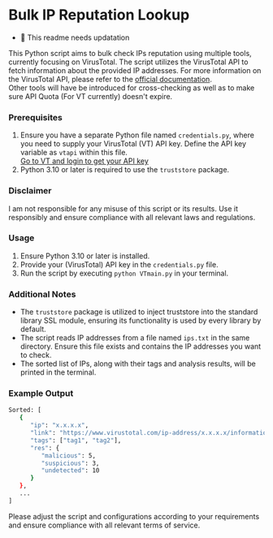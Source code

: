 # Bulk IP Reputation Lookup

- &#x1F4D9; This readme needs updatation

This Python script aims to bulk check IPs reputation using multiple tools, currently focusing on VirusTotal. 
The script utilizes the VirusTotal API to fetch information about the provided IP addresses. 
For more information on the VirusTotal API, please refer to the 
[official documentation](https://docs.virustotal.com/reference/overview).  
Other tools will have be introduced for cross-checking as well as to make sure API Quota (For VT currently) doesn't expire.

### Prerequisites

1. Ensure you have a separate Python file named `credentials.py`, where you need to supply your VirusTotal (VT) API key.
Define the API key variable as `vtapi` within this file.  
[Go to VT and login to get your API key](https://www.virustotal.com/gui/my-apikey)  
2. Python 3.10 or later is required to use the `truststore` package.

### Disclaimer

I am not responsible for any misuse of this script or its results. Use it responsibly and ensure compliance with all relevant laws and regulations.

### Usage

1. Ensure Python 3.10 or later is installed.
2. Provide your (VirusTotal) API key in the `credentials.py` file.
3. Run the script by executing `python VTmain.py` in your terminal.

### Additional Notes

- The `truststore` package is utilized to inject truststore into the standard library SSL module, ensuring its functionality is used by every library by default. 
- The script reads IP addresses from a file named `ips.txt` in the same directory. Ensure this file exists and contains the IP addresses you want to check.
- The sorted list of IPs, along with their tags and analysis results, will be printed in the terminal.

### Example Output

```bash
Sorted: [
   {
      "ip": "x.x.x.x",
      "link": "https://www.virustotal.com/ip-address/x.x.x.x/information/",
      "tags": ["tag1", "tag2"],
      "res": {
         "malicious": 5,
         "suspicious": 3,
         "undetected": 10
      }
   },
   ...
]
```
Please adjust the script and configurations according to your requirements and ensure compliance with all relevant terms of service.